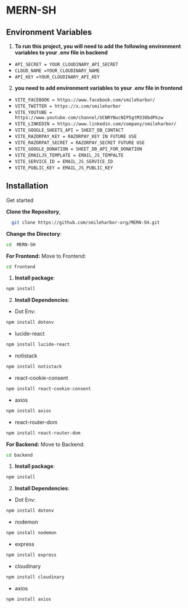 # MERN-SH

## Environment Variables

1. **To run this project, you will need to add the following environment variables to your .env file in backend**

- `API_SECRET = YOUR_CLOUDINARY_API_SECRET`
- `CLOUD_NAME =YOUR_CLOUDINARY_NAME `
- `API_KEY =YOUR_CLOUDINARY_API_KEY` 

2. **you need to add environment variables to your .env file in frontend**
- `VITE_FACEBOOK = https://www.facebook.com/smileharbor/`
- `VITE_TWITTER = https://x.com/smileharbor`
- `VITE_YOUTUBE = https://www.youtube.com/channel/UCNRYNucNIP5gtM330bdPkzw`
- `VITE_LINKEDIN = https://www.linkedin.com/company/smileharbor/`
- `VITE_GOOGLE_SHEETS_API = SHEET_DB_CONTACT`
- `VITE_RAZORPAY_KEY = RAZORPAY_KEY IN FUTURE USE`
- `VITE_RAZORPAT_SECRET = RAZORPAY_SECRET FUTURE USE`
- `VITE_GOOGLE_DONATION = SHEET_DB_API_FOR_DONATION`
- `VITE_EMAILJS_TEMPLATE = EMAIL_JS_TEMPALTE`
- `VITE_SERVICE_ID = EMAIL_JS_SERVICE_ID`
- `VITE_PUBLIC_KEY = EMAIL_JS_PUBLIC_KEY`


## Installation
Get started


**Clone the Repository**,

```bash
  git clone https://github.com/smileharbor-org/MERN-SH.git
```
**Change the Directory**: 
```bash 
cd  MERN-SH
```
**For Frontend:**
Move to Frontend: 
```bash 
cd frontend
 ```
1. **Install  package**: 
```bash
npm install 
```
2. **Install Dependencies**:
- Dot Env:
```bash 
npm install dotenv
 ```
 - lucide-react

 ```bash
 npm install lucide-react
 ```
 - notistack
 ```bash
 npm install notistack
 ```
- react-cookie-consent
 ```bash
 npm install react-cookie-consent
 ```
 - axios
 ```bash
 npm install axios
 ```
  - react-router-dom
 ```bash
 npm install react-router-dom
 ```
 **For Backend:**
Move to Backend: 
```bash 
cd backend
 ```
1. **Install  package**: 
```bash
npm install 
```
2. **Install Dependencies**:
- Dot Env:
```bash 
npm install dotenv
 ```
 - nodemon

 ```bash
 npm install nodemon
 ```
 - express
 ```bash
 npm install express
 ```
- cloudinary
 ```bash
 npm install cloudinary
 ```
 - axios
 ```bash
 npm install axios
 ```